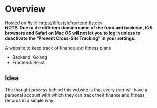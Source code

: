 # Overview

Hosted on fly.io: https://lifestylefrontend.fly.dev \
__NOTE: Due to the different domain name of the front and backend, IOS browsers and Safari on Mac OS will not let you to log in unless to deactivate the "Prevent Cross-Site Tracking" in your settings.__ 

A website to keep track of finance and fitness plans 
* Backend: Golang
* Frontend: React

## Idea
The thought process behind this website is that every user will have a personal account with which they can track their finance and fitness records in a simple way. 
